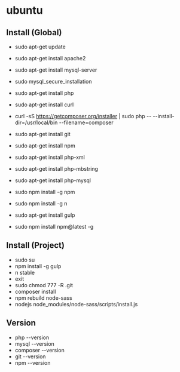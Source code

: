 # ubuntu

## Install (Global)
* sudo apt-get update
* sudo apt-get install apache2

* sudo apt-get install mysql-server
* sudo mysql_secure_installation

* sudo apt-get install php
* sudo apt-get install curl
* curl -sS https://getcomposer.org/installer | sudo php -- --install-dir=/usr/local/bin --filename=composer
* sudo apt-get install git
* sudo apt-get install npm
* sudo apt-get install php-xml
* sudo apt-get install php-mbstring
* sudo apt-get install php-mysql
* sudo npm install -g npm
* sudo npm install -g n
* sudo apt-get install gulp
* sudo npm install npm@latest -g

## Install (Project)
* sudo su
* npm install -g gulp
* n stable
* exit
* sudo chmod 777 -R .git
* composer install
* npm rebuild node-sass
* nodejs node_modules/node-sass/scripts/install.js

## Version
* php --version
* mysql --version
* composer --version
* git --version
* npm --version
